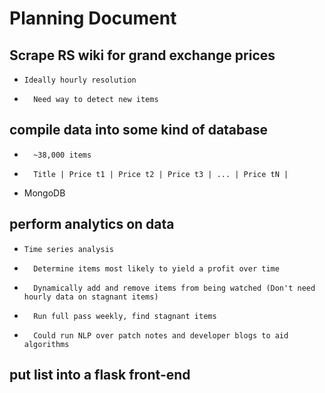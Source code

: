 #	Planning Document


##	Scrape RS wiki for grand exchange prices  
*	  Ideally hourly resolution  
*		Need way to detect new items  


##	compile data into some kind of database  
*		~38,000 items  
*		Title | Price t1 | Price t2 | Price t3 | ... | Price tN |  
* 	MongoDB  


##	perform analytics on data  
*	  Time series analysis
*		Determine items most likely to yield a profit over time
*		Dynamically add and remove items from being watched (Don't need hourly data on stagnant items)
*		Run full pass weekly, find stagnant items
*		Could run NLP over patch notes and developer blogs to aid algorithms


## put list into a flask front-end
